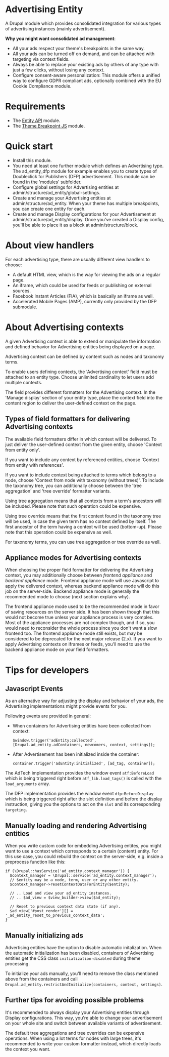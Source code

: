 # Advertising Entity

A Drupal module which provides consolidated integration for various types of
advertising instances (mainly advertisement).

**Why you might want consolidated ad management**:
- All your ads respect your theme's breakpoints in the same way.
- All your ads can be turned off on demand, and can be
  attached with targeting via context fields.
- Always be able to replace your existing ads by others of any type
  with just a few clicks, without losing any context.
- Configure consent-aware personalization: This module offers
  a unified way to configure GDPR compliant ads,
  optionally combined with the EU Cookie Compliance module.

# Requirements

- The <a href="https://www.drupal.org/project/entity">Entity API</a> module.
- The <a href="https://github.com/BurdaMagazinOrg/module-theme_breakpoints_js">
Theme Breakpoint JS</a> module.

# Quick start

- Install this module.
- You need at least one further module which defines an Advertising type.
  The ad_entity_dfp module for example enables you to create
  types of Doubleclick for Publishers (DFP) advertisement.
  This module can be found in the 'modules' subfolder. 
- Configure global settings for Advertising entities
  at admin/structure/ad_entity/global-settings.
- Create and manage your Advertising entities at admin/structure/ad_entity.
  When your theme has multiple breakpoints, you can create one entity for each.
- Create and manage Display configurations for your Advertisement at
  admin/structure/ad_entity/display. Once you've created a Display config,
  you'll be able to place it as a block at admin/structure/block.

# About view handlers

For each advertising type, there are usually different view handlers to choose:
 - A default HTML view, which is the way for viewing the ads on a regular page.
 - An iframe, which could be used for feeds or publishing on external sources.
 - Facebook Instant Articles (FIA), which is basically an iframe as well.
 - Accelerated Mobile Pages (AMP),
   currently only provided by the DFP submodule.

# About Advertising contexts

A given Advertising context is able to extend or manipulate the information and
defined behavior for Advertising entities being displayed on a page.

Advertising context can be defined by content such as nodes and taxonomy terms.

To enable users defining contexts, the 'Advertising context' field must be
attached to an entity type. Choose unlimited cardinality to let users add
multiple contexts.

The field provides different formatters for the Advertising context.
In the 'Manage display' section of your entity type, place the context field
into the content region to deliver the user-defined context on the page.

## Types of field formatters for delivering Advertising contexts

The available field formatters differ in which context will be delivered.
To just deliver the user-defined context from the given entity,
choose 'Context from entity only'.

If you want to include any context by referenced entities,
choose 'Context from entity with references'.

If you want to include context being attached to terms
which belong to a node, choose
'Context from node with taxonomy (without trees)'.
To include the taxonomy tree,
you can additionally choose between the 'tree aggregation'
and 'tree override' formatter variants.

Using tree aggregation means that all contexts from a term's ancestors
will be included. Please note that such operation could be expensive.

Using tree override means that the first context found in the taxonomy tree
will be used, in case the given term has no context defined by itself.
The first ancestor of the term having a context will be used (bottom-up).
Please note that this operation could be expensive as well.

For taxonomy terms, you can use tree aggregation or tree override as well.

## Appliance modes for Advertising contexts

When choosing the proper field formatter for delivering the Advertising context,
you may additionally choose between <em>frontend appliance</em>
and <em>backend appliance</em> mode. Frontend appliance mode will use
Javascript to apply the delivered context, whereas backend appliance mode
will do this job on the server-side. Backend appliance mode is generally
the recommended mode to choose (next section explains why).

The frontend appliance mode used to be the recommended mode in favor of
saving resources on the server side. It has been shown though that this
would not become true unless your appliance process is very complex.
Most of the appliance processes are not complex though, and if so,
you would need to reconsider the whole process since you don't want a slow
frontend too. The frontend appliance mode still exists, but may be considered
to be deprecated for the next major release (2.x).
If you want to apply Advertising contexts on iframes or feeds,
you'll need to use the backend appliance mode on your field formatters.

# Tips for developers

## Javascript Events

As an alternative way for adjusting the display and behavior of your ads,
the Advertising implementations might provide events for you.

Following events are provided in general:
 - When containers for Advertising entities have been collected from context:
   ```
   $window.trigger('adEntity:collected',
   [Drupal.ad_entity.adContainers, newcomers, context, settings]);
   ```
 - After Advertisement has been initialized inside the container:
   ```
   container.trigger('adEntity:initialized', [ad_tag, container]);
   ```

The AdTech implementation provides the window event <code>atf:BeforeLoad</code>
which is being triggered right before <code>atf_lib.load_tags()</code>
is called with the <code>load_arguments</code> array.

The DFP implementation provides the window event <code>dfp:BeforeDisplay</code>
which is being triggered right after the slot definition and before the
display instruction, giving you the options to act on
the <code>slot</code> and its corresponding <code>targeting</code>.

## Manually loading and rendering Advertising entities

When you write custom code for embedding Advertising entites, you might want
to use a context which corresponds to a certain (content) entity.
For this use case, you could rebuild the context on the server-side,
e.g. inside a preprocess function like this:
```
if (\Drupal::hasService('ad_entity.context_manager')) {
  $context_manager = \Drupal::service('ad_entity.context_manager');
  // $entity may be a node, term, user or any other entity.
  $context_manager->resetContextDataForEntity($entity);

  // .. Load and view your ad_entity instances.
  // .. $ad_view = $view_builder->view($ad_entity);

  // Reset to previous context data state (if any).
  $ad_view['#post_render'][] = '_ad_entity_reset_to_previous_context_data';
}
```

## Manually initializing ads

Advertising entities have the option to disable automatic initalization.
When the automatic initialization has been disabled, containers of Advertising
entities get the CSS class `initialization-disabled` during theme processing.

To initialize your ads manually, you'll need to remove the class mentioned
above from the containers and call 
`Drupal.ad_entity.restrictAndInitialize(containers, context, settings)`.

## Further tips for avoiding possible problems

It's recommended to always display your Advertising entities through
Display configurations. This way, you're able to change your advertisement
on your whole site and switch between available variants of advertisement.

The default tree aggregations and tree overrides can be expensive operations.
When using a lot terms for nodes with large trees, it's recommended to
write your custom formatter instead, which directly loads the context you want.
